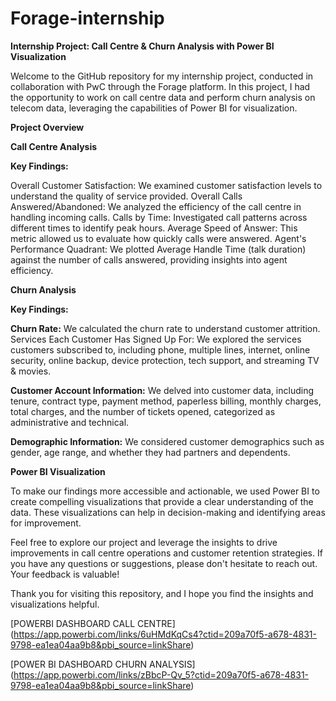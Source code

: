 # Forage-internship

 **Internship Project: Call Centre & Churn Analysis with Power BI Visualization**
 
Welcome to the GitHub repository for my internship project, conducted in collaboration with PwC through the Forage platform. In this project, I had the opportunity to work on call centre data and perform churn analysis on telecom data, leveraging the capabilities of Power BI for visualization.

**Project Overview**

**Call Centre Analysis**

**Key Findings:**

Overall Customer Satisfaction: We examined customer satisfaction levels to understand the quality of service provided.
Overall Calls Answered/Abandoned: We analyzed the efficiency of the call centre in handling incoming calls.
Calls by Time: Investigated call patterns across different times to identify peak hours.
Average Speed of Answer: This metric allowed us to evaluate how quickly calls were answered.
Agent's Performance Quadrant: We plotted Average Handle Time (talk duration) against the number of calls answered, providing insights into agent efficiency.

**Churn Analysis**

**Key Findings:**

**Churn Rate:** We calculated the churn rate to understand customer attrition.
Services Each Customer Has Signed Up For: We explored the services customers subscribed to, including phone, multiple lines, internet, online security, online backup, device protection, tech support, and streaming TV & movies.

**Customer Account Information:** We delved into customer data, including tenure, contract type, payment method, paperless billing, monthly charges, total charges, and the number of tickets opened, categorized as administrative and technical.

**Demographic Information:** We considered customer demographics such as gender, age range, and whether they had partners and dependents. 

**Power BI Visualization**

To make our findings more accessible and actionable, we used Power BI to create compelling visualizations that provide a clear understanding of the data. These visualizations can help in decision-making and identifying areas for improvement.


Feel free to explore our project and leverage the insights to drive improvements in call centre operations and customer retention strategies. If you have any questions or suggestions, please don't hesitate to reach out. Your feedback is valuable!

Thank you for visiting this repository, and I hope you find the insights and visualizations helpful.

[POWERBI DASHBOARD CALL CENTRE]     (https://app.powerbi.com/links/6uHMdKqCs4?ctid=209a70f5-a678-4831-9798-ea1ea04aa9b8&pbi_source=linkShare)

[POWER BI DASHBOARD CHURN ANALYSIS]    (https://app.powerbi.com/links/zBbcP-Qv_5?ctid=209a70f5-a678-4831-9798-ea1ea04aa9b8&pbi_source=linkShare)





